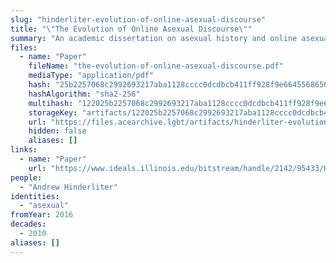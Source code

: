 ```yaml
---
slug: "hinderliter-evolution-of-online-asexual-discourse"
title: "\"The Evolution of Online Asexual Discourse\""
summary: "An academic dissertation on asexual history and online asexual discourse from the late 1990s to the early 2010s"
files:
  - name: "Paper"
    fileName: "the-evolution-of-online-asexual-discourse.pdf"
    mediaType: "application/pdf"
    hash: "25b2257068c2992693217aba1128cccc0dcdbcb411ff928f9e66455686560d50"
    hashAlgorithm: "sha2-256"
    multihash: "122025b2257068c2992693217aba1128cccc0dcdbcb411ff928f9e66455686560d50"
    storageKey: "artifacts/122025b2257068c2992693217aba1128cccc0dcdbcb411ff928f9e66455686560d50"
    url: "https://files.acearchive.lgbt/artifacts/hinderliter-evolution-of-online-asexual-discourse/the-evolution-of-online-asexual-discourse.pdf"
    hidden: false
    aliases: []
links:
  - name: "Paper"
    url: "https://www.ideals.illinois.edu/bitstream/handle/2142/95433/HINDERLITER-DISSERTATION-2016.pdf"
people:
  - "Andrew Hinderliter"
identities:
  - "asexual"
fromYear: 2016
decades:
  - 2010
aliases: []
---
```

